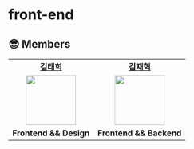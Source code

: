 # front-end

## 😎 Members

<table>
   <tr>
    <td align="center"><b><a href="https://github.com/AlgoRoots">김태희</a></b></td>
    <td align="center"><b><a href="https://github.com/pol-dev-shinroo">김재혁</a></b></td>
    
  </tr>
  <tr>
    <td align="center"><a href="https://github.com/AlgoRoots"><img src="https://user-images.githubusercontent.com/102004753/206860787-1d14f988-6941-449f-8c34-c79dcab0c574.png" width="100px" /></a></td>
    <td align="center"><a href="https://github.com/pol-dev-shinroo"><img src="https://user-images.githubusercontent.com/102004753/206860602-9e1d5bc7-60a1-427d-b445-a7bc06883937.png" width="100px" /></a></td>
  </tr>
  <tr>
    <td align="center"><b>Frontend && Design</b></td>
    <td align="center"><b>Frontend && Backend</b></td>
  </tr>
</table>
